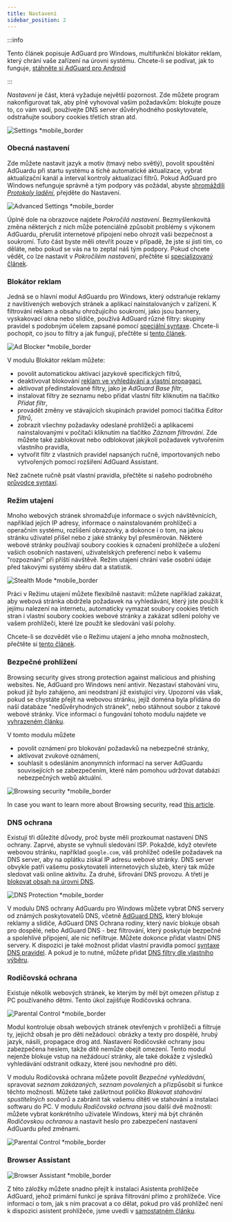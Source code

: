 ```yaml
---
title: Nastavení
sidebar_position: 2
---
```


:::info

Tento článek popisuje AdGuard pro Windows, multifunkční blokátor reklam, který chrání vaše zařízení na úrovni systému. Chcete-li se podívat, jak to funguje, [stáhněte si AdGuard pro Android](https://agrd.io/download-kb-adblock)

:::

_Nastavení_ je část, která vyžaduje největší pozornost. Zde můžete program nakonfigurovat tak, aby plně vyhovoval vašim požadavkům: blokujte pouze to, co vám vadí, používejte DNS server důvěryhodného poskytovatele, odstraňujte soubory cookies třetích stran atd.

![Settings \*mobile\_border](https://cdn.adtidy.org/content/kb/ad_blocker/windows/overview/settings.png)

### Obecná nastavení

Zde můžete nastavit jazyk a motiv (tmavý nebo světlý), povolit spouštění AdGuardu při startu systému a tiché automatické aktualizace, vybrat aktualizační kanál a interval kontroly aktualizací filtrů. Pokud AdGuard pro Windows nefunguje správně a tým podpory vás požádal, abyste [shromáždili _Protokoly ladění_](/adguard-for-windows/solving-problems/adguard-logs.md), přejděte do Nastavení.

![Advanced Settings \*mobile\_border](https://cdn.adtidy.org/content/kb/ad_blocker/windows/overview/advanced-settings.png)

Úplně dole na obrazovce najdete _Pokročilá nastavení_. Bezmyšlenkovitá změna některých z nich může potenciálně způsobit problémy s výkonem AdGuardu, přerušit internetové připojení nebo ohrozit vaši bezpečnost a soukromí. Tuto část byste měli otevřít pouze v případě, že jste si jisti tím, co děláte, nebo pokud se vás na to zeptal náš tým podpory. Pokud chcete vědět, co lze nastavit v _Pokročilém nastavení_, přečtěte si [specializovaný článek](/adguard-for-windows/solving-problems/low-level-settings.md).

### Blokátor reklam

Jedná se o hlavní modul AdGuardu pro Windows, který odstraňuje reklamy z navštívených webových stránek a aplikací nainstalovaných v zařízení. K filtrování reklam a obsahu ohrožujícího soukromí, jako jsou bannery, vyskakovací okna nebo slídiče, používá AdGuard různé filtry: skupiny pravidel s podobným účelem zapsané pomocí [speciální syntaxe](/general/ad-filtering/create-own-filters). Chcete-li pochopit, co jsou to filtry a jak fungují, přečtěte si [tento článek](/general/ad-filtering/how-ad-blocking-works).

![Ad Blocker \*mobile\_border](https://cdn.adtidy.org/content/kb/ad_blocker/windows/overview/ad-blocker.png)

V modulu Blokátor reklam můžete:

- povolit automatickou aktivaci jazykově specifických filtrů,
- deaktivovat blokování [reklam ve vyhledávání a vlastní propagaci](/general/ad-filtering/search-ads),
- aktivovat předinstalované filtry, jako je _AdGuard Base filtr_,
- instalovat filtry ze seznamu nebo přidat vlastní filtr kliknutím na tlačítko _Přidat filtr_,
- provádět změny ve stávajících skupinách pravidel pomocí tlačítka _Editor filtrů_,
- zobrazit všechny požadavky odeslané prohlížeči a aplikacemi nainstalovanými v počítači kliknutím na tlačítko _Záznam filtrování_. Zde můžete také zablokovat nebo odblokovat jakýkoli požadavek vytvořením vlastního pravidla,
- vytvořit filtr z vlastních pravidel napsaných ručně, importovaných nebo vytvořených pomocí rozšíření AdGuard Assistant.

Než začnete ručně psát vlastní pravidla, přečtěte si našeho podrobného [průvodce syntaxí](/general/ad-filtering/create-own-filters).

### Režim utajení

Mnoho webových stránek shromažďuje informace o svých návštěvnících, například jejich IP adresy, informace o nainstalovaném prohlížeči a operačním systému, rozlišení obrazovky, a dokonce i o tom, na jakou stránku uživatel přišel nebo z jaké stránky byl přesměrován. Některé webové stránky používají soubory cookies k označení prohlížeče a uložení vašich osobních nastavení, uživatelských preferencí nebo k vašemu "rozpoznání" při příští návštěvě. Režim utajení chrání vaše osobní údaje před takovými systémy sběru dat a statistik.

![Stealth Mode \*mobile\_border](https://cdn.adtidy.org/content/kb/ad_blocker/windows/overview/stealth-mode.png)

Práci v Režimu utajení můžete flexibilně nastavit: můžete například zakázat, aby webová stránka obdržela požadavek na vyhledávání, který jste použili k jejímu nalezení na internetu, automaticky vymazat soubory cookies třetích stran i vlastní soubory cookies webové stránky a zakázat sdílení polohy ve vašem prohlížeči, které lze použít ke sledování vaší polohy.

Chcete-li se dozvědět vše o Režimu utajení a jeho mnoha možnostech, přečtěte si [tento článek](/general/stealth-mode).

### Bezpečné prohlížení

Browsing security gives strong protection against malicious and phishing websites. Ne, AdGuard pro Windows není antivir. Nezastaví stahování viru, pokud již bylo zahájeno, ani neodstraní již existující viry. Upozorní vás však, pokud se chystáte přejít na webovou stránku, jejíž doména byla přidána do naší databáze "nedůvěryhodných stránek", nebo stáhnout soubor z takové webové stránky. Více informací o fungování tohoto modulu najdete ve [vyhrazeném článku](/general/browsing-security).

V tomto modulu můžete

- povolit oznámení pro blokování požadavků na nebezpečné stránky,
- aktivovat zvukové oznámení,
- souhlasit s odesláním anonymních informací na server AdGuardu souvisejících se zabezpečením, které nám pomohou udržovat databázi nebezpečných webů aktuální.

![Browsing security \*mobile\_border](https://cdn.adtidy.org/content/kb/ad_blocker/windows/overview/browsing-security.png)

In case you want to learn more about Browsing security, read [this article](/general/browsing-security).

### DNS ochrana

Existují tři důležité důvody, proč byste měli prozkoumat nastavení DNS ochrany. Zaprvé, abyste se vyhnuli sledování ISP. Pokaždé, když otevřete webovou stránku, například `google.com`, váš prohlížeč odešle požadavek na DNS server, aby na oplátku získal IP adresu webové stránky. DNS server obvykle patří vašemu poskytovateli internetových služeb, který tak může sledovat vaši online aktivitu. Za druhé, šifrování DNS provozu. A třetí je [blokovat obsah na úrovni DNS](https://adguard-dns.io/kb/general/dns-filtering/).

![DNS Protection \*mobile\_border](https://cdn.adtidy.org/content/kb/ad_blocker/windows/overview/dns-settings.png)

V modulu DNS ochrany AdGuardu pro Windows můžete vybrat DNS servery od známých poskytovatelů DNS, včetně [AdGuard DNS](https://adguard-dns.io/kb/), který blokuje reklamy a slídiče, AdGuard DNS Ochrana rodiny, který navíc blokuje obsah pro dospělé, nebo AdGuard DNS - bez filtrování, který poskytuje bezpečné a spolehlivé připojení, ale nic nefiltruje. Můžete dokonce přidat vlastní DNS servery. K dispozici je také možnost přidat vlastní pravidla pomocí [syntaxe DNS pravidel](https://adguard-dns.io/kb/general/dns-filtering-syntax/). A pokud je to nutné, můžete přidat [DNS filtry dle vlastního výběru](https://filterlists.com).

### Rodičovská ochrana

Existuje několik webových stránek, ke kterým by měl být omezen přístup z PC používaného dětmi. Tento úkol zajišťuje Rodičovská ochrana.

![Parental Control \*mobile\_border](https://cdn.adtidy.org/content/kb/ad_blocker/windows/overview/parental-control.png)

Modul kontroluje obsah webových stránek otevřených v prohlížeči a filtruje ty, jejichž obsah je pro děti nežádoucí: obrázky a texty pro dospělé, hrubý jazyk, násilí, propagace drog atd. Nastavení Rodičovské ochrany jsou zabezpečena heslem, takže dítě nemůže obejít omezení. Tento modul nejenže blokuje vstup na nežádoucí stránky, ale také dokáže z výsledků vyhledávání odstranit odkazy, které jsou nevhodné pro děti.

V modulu Rodičovská ochrana můžete povolit _Bezpečné vyhledávání_, spravovat _seznam zakázaných_, _seznam povolených_ a přizpůsobit si funkce těchto možností. Můžete také zaškrtnout políčko _Blokovat stahování spustitelných souborů_ a zabránit tak vašemu dítěti ve stahování a instalaci softwaru do PC. V modulu _Rodičovská ochrana_ jsou další dvě možnosti: můžete vybrat konkrétního uživatele Windows, který má být chráněn _Rodičovskou ochranou_ a nastavit heslo pro zabezpečení nastavení AdGuardu před změnami.

![Parental Control \*mobile\_border](https://cdn.adtidy.org/content/kb/ad_blocker/windows/overview/parental-control.png)

### Browser Assistant

![Browser Assistant \*mobile\_border](https://cdn.adtidy.org/content/kb/ad_blocker/windows/browser-assistant/browser-assistant.png)

Z této záložky můžete snadno přejít k instalaci Asistenta prohlížeče AdGuard, jehož primární funkcí je správa filtrování přímo z prohlížeče. Více informací o tom, jak s ním pracovat a co dělat, pokud pro váš prohlížeč není k dispozici asistent prohlížeče, jsme uvedli v [samostatném článku](/adguard-for-windows/browser-assistant.md).
